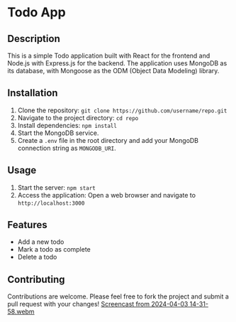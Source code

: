 # Todo App

## Description

This is a simple Todo application built with React for the frontend and Node.js with Express.js for the backend. The application uses MongoDB as its database, with Mongoose as the ODM (Object Data Modeling) library.

## Installation

1. Clone the repository: `git clone https://github.com/username/repo.git`
2. Navigate to the project directory: `cd repo`
3. Install dependencies: `npm install`
4. Start the MongoDB service.
5. Create a `.env` file in the root directory and add your MongoDB connection string as `MONGODB_URI`.

## Usage

1. Start the server: `npm start`
2. Access the application: Open a web browser and navigate to `http://localhost:3000`

## Features

- Add a new todo
- Mark a todo as complete
- Delete a todo

## Contributing

Contributions are welcome. Please feel free to fork the project and submit a pull request with your changes!
[Screencast from 2024-04-03 14-31-58.webm](https://github.com/niteshsengar03/toDo_fullStack/assets/130205404/c27a21a1-ff62-47ba-9346-bc097bf24a0e)
